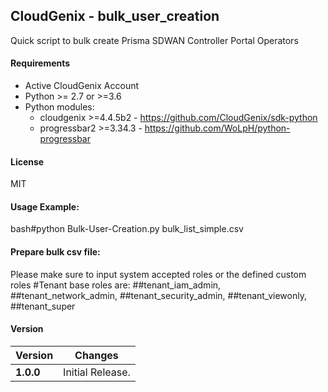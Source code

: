 CloudGenix - bulk_user_creation
---

Quick script to bulk create Prisma SDWAN Controller Portal Operators

#### Requirements
* Active CloudGenix Account
* Python >= 2.7 or >=3.6
* Python modules:
    * cloudgenix >=4.4.5b2 - <https://github.com/CloudGenix/sdk-python>
    * progressbar2 >=3.34.3 - <https://github.com/WoLpH/python-progressbar>

#### License
MIT

#### Usage Example:
bash#python Bulk-User-Creation.py bulk_list_simple.csv 

#### Prepare bulk csv file:
Please make sure to input system accepted roles or the defined custom roles
#Tenant base roles are:
##tenant_iam_admin, 
##tenant_network_admin, 
##tenant_security_admin, 
##tenant_viewonly, 
##tenant_super


#### Version
Version | Changes
------- | --------
**1.0.0**| Initial Release.
